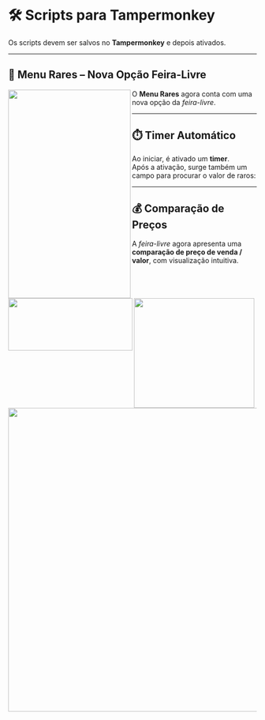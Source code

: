 # 🛠️ Scripts para Tampermonkey

Os scripts devem ser salvos no **Tampermonkey** e depois ativados.

---

## 📌 Menu Rares – Nova Opção Feira-Livre
<img align="left" width="248" height="422" src="https://github.com/user-attachments/assets/d0be8edf-9ae3-4fa1-ae4a-3d13b98a5f34" />

O **Menu Rares** agora conta com uma nova opção da *feira-livre*.

---

## ⏱️ Timer Automático
<img align="left" width="252" height="106" src="https://github.com/user-attachments/assets/de6ade53-8dc4-427f-bf46-c54536fc1847" />

Ao iniciar, é ativado um **timer**.  
Após a ativação, surge também um campo para procurar o valor de raros:

<img align="left" width="244" height="222" src="https://github.com/user-attachments/assets/bb8b9210-b68a-48df-a71d-00662385af01" />

---

## 💰 Comparação de Preços
<img align="left" width="535" height="615" src="https://github.com/user-attachments/assets/53ba2ef3-92d3-4f65-b16e-39234f20802e" />

A *feira-livre* agora apresenta uma **comparação de preço de venda / valor**, com visualização intuitiva.




